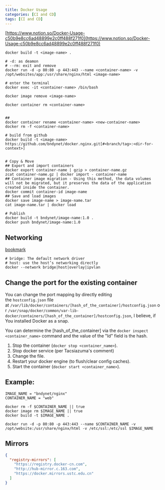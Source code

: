 ```yaml
---
title: Docker Usage
categories: [CI and CD]
tags: [CI and CD]
---
```


[https://www.notion.so/Docker-Usage-c50b9e8cc6ad48899e2c0ff488f271f0](https://www.notion.so/Docker-Usage-c50b9e8cc6ad48899e2c0ff488f271f0)


```shell
docker build -t <image-name> .

# -d: as deamon
# --rm: exit and remove
docker run -d -p 80:80 -p 443:443 --name <container-name> -v /opt/websites/app:/usr/share/nginx/html <image-name>

# enter the terminal
docker exec -it <container-name> /bin/bash

docker image remove <image-name>

docker container rm <container-name>


##
docker container rename <container-name> <new-container-name>
docker rm -f <container-name>

# build from github
docker build -t <image-name> https://github.com/bndynet/docker.nginx.git[#<branch/tag>:<dir-for-context>]


# Copy & Move 
## Export and import containers
docker export container-name | gzip > container-name.gz
zcat container-name.gz | docker import - container-name
## Container image migration - Using this method, the data volumes will not be migrated, but it preserves the data of the application created inside the container.
docker commit container-id image-name
## Save and load images
docker save image-name > image-name.tar
cat image-name.tar | docker load

# Publish
docker build -t bndynet/image-name:1.0 .
docker push bndynet/image-name:1.0
```


## Networking


[bookmark](https://docs.docker.com/network/)


```shell
# bridge: The default network driver
# host: use the host’s networking directly
docker --network bridge|host|overlay|ipvlan
```


## Change the port for the existing container


You can change the port mapping by directly editing the `hostconfig.json` file at `/var/lib/docker/containers/[hash_of_the_container]/hostconfig.json` or `/var/snap/docker/common/var-lib-docker/containers/[hash_of_the_container]/hostconfig.json`, I believe, if You installed Docker as a snap.


You can determine the [hash_of_the_container] via the `docker inspect <container_name>` command and the value of the "Id" field is the hash.

1. Stop the container (`docker stop <container_name>`).
2. Stop docker service (per Tacsiazuma's comment)
3. Change the file.
4. Restart your docker engine (to flush/clear config caches).
5. Start the container (`docker start <container_name>`).

## Example:


```shell
IMAGE_NAME = "bndynet/nginx"
CONTAINER_NAME = "web"

docker rm -f $CONTAINER_NAME || true
docker image rm $IMAGE_NAME || true
docker build -t $IMAGE_NAME .

docker run -d -p 80:80 -p 443:443 --name $CONTAINER_NAME -v /opt/website:/usr/share/nginx/html -v /etc/ssl:/etc/ssl $IMAGE_NAME
```


## Mirrors


```json
{
  "registry-mirrors": [
    "https://registry.docker-cn.com",
    "http://hub-mirror.c.163.com",
    "https://docker.mirrors.ustc.edu.cn"
  ]
}
```

